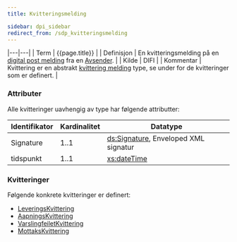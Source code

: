 ```yaml
---
title: Kvitteringsmelding

sidebar: dpi_sidebar
redirect_from: /sdp_kvitteringsmelding
---
```


|---|---|
| Term          | {{page.title}} |
| Definisjon    | En kvitteringsmelding på en [digital post melding]({{site.baseurl}}/resources/begrep/sikkerDigitalPost/forretningslag/DigitalpostMelding.png) fra en [Avsender]({{site.baseurl}}/resources/begrep/sikkerDigitalPost/begrep/Avsender). |
| Kilde         | DIFI |
| Kommentar     | Kvittering er en abstrakt [kvittering melding]({{site.baseurl}}/resources/begrep/felles/) type, se under for de kvitteringer som er definert. |

### Attributer

Alle kvitteringer uavhengig av type har følgende attributter:

| Identifikator | Kardinalitet | Datatype |
| ---| --- | --- |
| Signature | 1..1 | [ds:Signature](https://www.oasis-open.org/committees/download.php/21256/wss-v1.1-spec-errata-os-SOAPMessageSecurity.htm#_Toc118717148), Enveloped XML signatur |
| tidspunkt | 1..1 | [xs:dateTime](http://www.w3.org/TR/xmlschema-2/#dateTime) |

### Kvitteringer

Følgende konkrete kvitteringer er definert:

  - [LeveringsKvittering]({{site.baseurl}}/resources/begrep/sikkerDigitalPost/meldinger/LeveringsKvittering)
  - [AapningsKvittering]({{site.baseurl}}/resources/begrep/sikkerDigitalPost/begrep/aapningskvittering)
  - [VarslingfeiletKvittering]({{site.baseurl}}/resources/begrep/sikkerDigitalPost/meldinger/VarslingfeiletKvittering)
  - [MottaksKvittering]({{site.baseurl}}/resources/begrep/sikkerDigitalPost/meldinger/MottaksKvittering)


